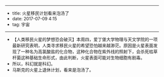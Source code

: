 - --
- title: 火星移民计划看来泡汤了
- date: 2017-07-09 4:15
- tag: 宇宙
- --
- 【人类移民火星的梦想恐会破灭】本周四，爱丁堡大学物理与天文学院的一项最新研究表明，人类寻求移民火星的希望恐怕越来越渺茫。原因是火星表面发现了一种名为高氯酸盐的化合物，这种化合物在紫外线的照射下，会杀死枯草杆菌这种基础生命形式，由此判断，火星表面可能对生物细胞有剧毒。
- 所以，科幻就是科幻。
- 马斯克的火星上退休计划，看来是泡汤了。
